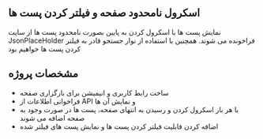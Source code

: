 ## اسکرول نامحدود صفحه و فیلتر کردن پست ها

نمایش پست ها با اسکرول کردن به پایین بصورت نامحدود
پست ها از سایت JsonPlaceHolder فراخونده می شوند.
همچنین با استفاده از نوار جستجو قادر به فیلتر کردن پست ها خواهیم بود

## مشخصات پروژه

- ساخت رابط کاربری و انیمیشن برای بارگزاری صفحه
- فراخوانی اطلاعات از API و نمایش آن ها
- با هر بار اسکرول کردن و رسیدن به انتهای صفحه، پست ها در صورت وجود به صفحه اضافه می شوند
- اضافه کردن قابلیت فیلتر کردن پست ها و نمایش پست های فیلتر شده
